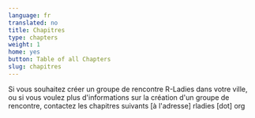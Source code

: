 ```yaml
---
language: fr
translated: no
title: Chapitres
type: chapters
weight: 1
home: yes
button: Table of all Chapters
slug: chapitres
---
```


Si vous souhaitez créer un groupe de rencontre R-Ladies dans votre ville, ou si vous voulez plus d'informations sur la création d'un groupe de rencontre, contactez les chapitres suivants [à l'adresse] rladies [dot] org


